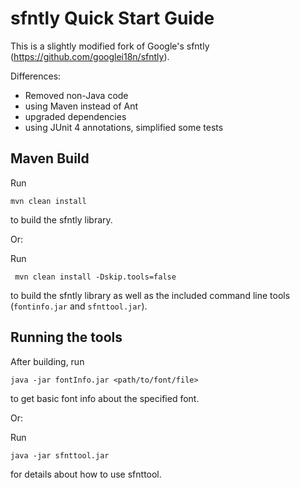 # sfntly Quick Start Guide #

This is a slightly modified fork of Google's sfntly (https://github.com/googlei18n/sfntly).

Differences:

- Removed non-Java code
- using Maven instead of Ant
- upgraded dependencies
- using JUnit 4 annotations, simplified some tests

## Maven Build ##

Run 

`mvn clean install`

to build the sfntly library.

Or:

Run   

` mvn clean install -Dskip.tools=false`

to build the sfntly library as well as the included command line tools (`fontinfo.jar` and `sfnttool.jar`).

## Running the tools ##

After building, run 

`java -jar fontInfo.jar <path/to/font/file>`

to get basic font info about the specified font.

Or:

Run

`java -jar sfnttool.jar`

for details about how to use sfnttool.
  
